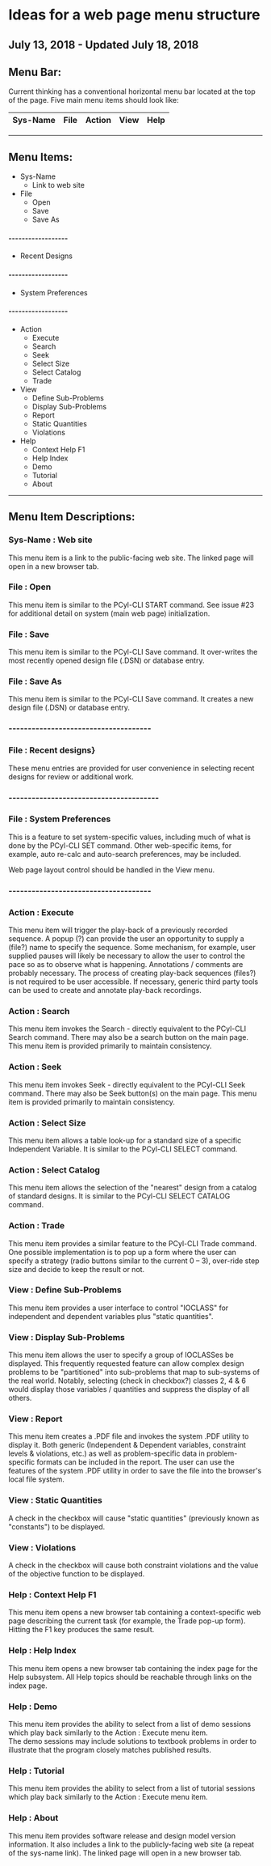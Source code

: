 # Ideas for a web page menu structure
## July 13, 2018    -   Updated July 18, 2018

## Menu Bar:
 Current thinking has a conventional horizontal menu bar located at the top of the
page.  Five main menu items should look like:

Sys-Name | File | Action | View | Help |   
--- | --- | --- | --- | ---

---

## Menu Items:

* Sys-Name
  * Link to web site
* File
  * Open
  * Save
  * Save As   
#### ------------------
  * Recent Designs
#### ------------------
  * System Preferences
#### ------------------   
* Action
  * Execute
  * Search
  * Seek
  * Select Size
  * Select Catalog
  * Trade
* View
  * Define Sub-Problems
  * Display Sub-Problems
  * Report
  *  Static Quantities
  *  Violations
* Help
  * Context Help F1
  * Help Index
  * Demo
  * Tutorial
  * About

 ---

## Menu Item Descriptions:

### Sys-Name : Web site
This menu item is a link to the public-facing web site. The linked page will open in a new
browser tab.

### File : Open
This menu item is similar to the PCyl-CLI START command.  See issue #23  for additional detail on system (main web page) initialization.

### File : Save
This menu item is similar to the PCyl-CLI Save command. It over-writes the most
recently opened design file (.DSN) or database entry.

### File : Save As
This menu item is similar to the PCyl-CLI Save command. It creates a new design file
(.DSN) or database entry.

### -------------------------------------
### File : Recent designs}
These menu entries are provided for user convenience in selecting recent designs for review or additional work.
### ---------------------------------------
### File : System Preferences
This is a feature to set system-specific values, including much of what is done by the
PCyl-CLI SET command.  Other web-specific items, for example, auto re-calc and auto-search preferences, may be included.

Web page layout control should be handled in the View menu.
### -------------------------------------

### Action : Execute
This menu item will trigger the play-back of a previously recorded sequence. A popup
(?) can provide the user an opportunity to supply a (file?) name to specify the
sequence. Some mechanism, for example, user supplied pauses will likely be
necessary to allow the user to control the pace so as to observe what is happening.
Annotations / comments are probably necessary.
The process of creating play-back sequences (files?) is not required to be user
accessible.
If necessary, generic third party tools can be used to create and annotate play-back
recordings.

### Action : Search
This menu item invokes the Search - directly equivalent to the PCyl-CLI Search
command. There may also be a search button on the main page. This menu item is
provided primarily to maintain consistency.

### Action : Seek
This menu item invokes Seek - directly equivalent to the PCyl-CLI Seek command.
There may also be Seek button(s) on the main page. This menu item is provided
primarily to maintain consistency.

### Action : Select Size
This menu item allows a table look-up for a standard size of a specific Independent
Variable. It is similar to the PCyl-CLI SELECT command.

### Action : Select Catalog
This menu item allows the selection of the "nearest" design from a catalog of
standard designs. It is similar to the PCyl-CLI SELECT CATALOG command.

### Action : Trade
This menu item provides a similar feature to the PCyl-CLI Trade command. One
possible implementation is to pop up a form where the user can specify a strategy
(radio buttons similar to the current 0 – 3), over-ride step size and decide to keep the
result or not.

### View : Define Sub-Problems
This menu item provides a user interface to control "IOCLASS" for independent and
dependent variables plus "static quantities".

### View : Display Sub-Problems
This menu item allows the user to specify a group of IOCLASSes be displayed. This
frequently requested feature can allow complex design problems to be "partitioned"
into sub-problems that map to sub-systems of the real world.  Notably, selecting
(check in checkbox?) classes 2, 4 & 6 would display those variables / quantities
and suppress the display of all others.

### View : Report
This menu item creates a .PDF file and invokes the system .PDF utility to display it.
Both generic (Independent & Dependent variables, constraint levels & violations, etc.)
as well as problem-specific data in problem-specific formats can be included in the
report. The user can use the features of the system .PDF utility in order to save the
file into the browser's local file system.

### View : Static Quantities
A check in the checkbox will cause "static quantities" (previously known as
"constants") to be displayed.

### View : Violations
A check in the checkbox will cause both constraint violations and the value of the
objective function to be displayed.

### Help : Context Help F1
This menu item opens a new browser tab containing a context-specific web page
describing the current task (for example, the Trade pop-up form). Hitting the F1 key
produces the same result.

### Help : Help Index
This menu item opens a new browser tab containing the index page for the Help subsystem.
All Help topics should be reachable through links on the index page.

### Help : Demo
This menu item provides the ability to select from a list of demo sessions which play
back similarly to the Action : Execute menu item.  
The demo sessions may include solutions to textbook problems in order to illustrate that the
program closely matches published results.

### Help : Tutorial
This menu item provides the ability to select from a list of tutorial sessions which play
back similarly to the Action : Execute menu item.

### Help : About
This menu item provides software release and design model version information. It
also includes a link to the publicly-facing web site (a repeat of the sys-name link).
The linked page will open in a new browser tab.

